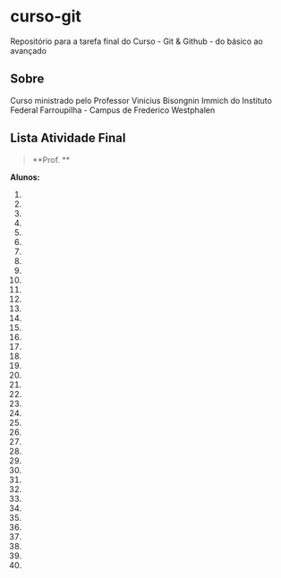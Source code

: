 # curso-git
Repositório para a tarefa final do Curso - Git &amp; Github - do básico ao avançado

## Sobre
Curso ministrado pelo Professor Vinicius Bisongnin Immich do Instituto Federal Farroupilha - Campus de Frederico Westphalen

## Lista Atividade Final

> **Prof. **

**Alunos:**

 1.  
 2.  
 3.  
 4.  
 5.  
 6.  
 7.  
 8.  
 9.  
 10. 
 11.  
 12.  
 13.  
 14.  
 15.  
 16.  
 17.  
 18.  
 19.  
 20.  
 21. 
 22.  
 23.  
 24.  
 25.  
 26.  
 27.  
 28.  
 29.  
 30.  
 31.  
 32.  
 33.  
 34.  
 35.  
 36.  
 37.  
 38.  
 39.  
 40.  
